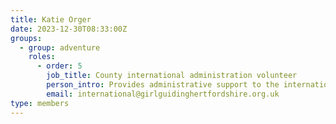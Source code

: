 ```yaml
---
title: Katie Orger
date: 2023-12-30T08:33:00Z
groups:
  - group: adventure
    roles:
      - order: 5
        job_title: County international administration volunteer
        person_intro: Provides administrative support to the international team.
        email: international@girlguidinghertfordshire.org.uk
type: members
---
```

